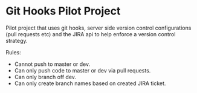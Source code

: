 # Git Hooks Pilot Project

Pilot project that uses git hooks, server side version control configurations (pull requests etc) and the JIRA api to help enforce a version control strategy. 

Rules:
- Cannot push to master or dev.
- Can only push code to master or dev via pull requests.
- Can only branch off dev.
- Can only create branch names based on created JIRA ticket.